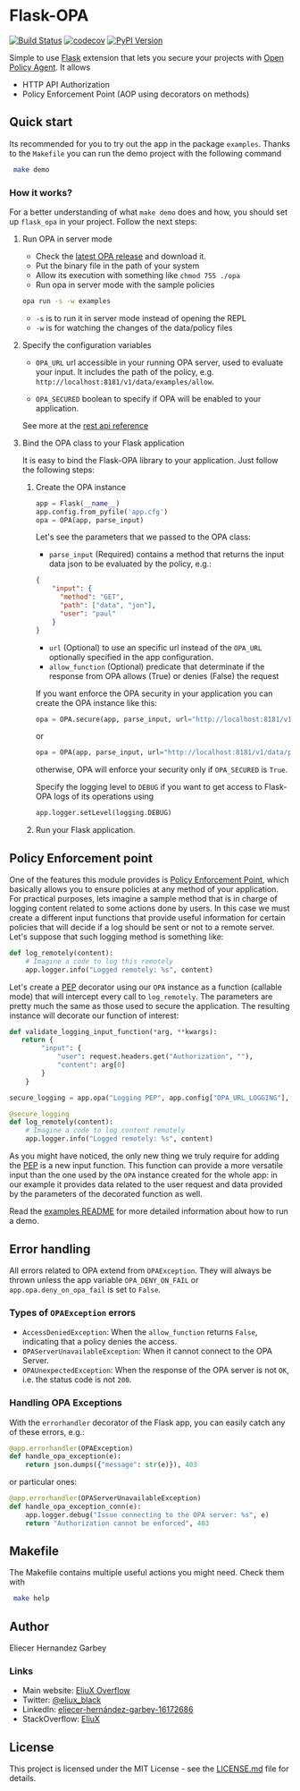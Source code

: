 Flask-OPA
=========
[![Build Status](https://travis-ci.com/EliuX/flask-opa.svg?branch=master)](https://travis-ci.com/EliuX/flask-opa)
[![codecov](https://codecov.io/gh/EliuX/flask-opa/branch/master/graph/badge.svg)](https://codecov.io/gh/EliuX/flask-opa)
[![PyPI Version](http://img.shields.io/pypi/v/Flask-OPA.svg)](https://pypi.python.org/pypi/Flask-OPA)

Simple to use [Flask](http://flask.pocoo.org) extension that lets you secure your projects with
[Open Policy Agent](https://www.openpolicyagent.org). It allows 
* HTTP API Authorization
* Policy Enforcement Point (AOP using decorators on methods)

## Quick start 

Its recommended for you to try out the app in the package `examples`. Thanks to the `Makefile` you can run the demo 
project with the following command

```bash
 make demo   
```

### How it works?

For a better understanding of what `make demo` does and how, you should set up `flask_opa` in your project. Follow the 
next steps:

1. Run OPA in server mode

    * Check the [latest OPA release](https://github.com/open-policy-agent/opa/releases) and download it.
    * Put the binary file in the path of your system
    * Allow its execution with something like `chmod 755 ./opa`
    * Run opa in server mode with the sample policies
    
    ```bash 
    opa run -s -w examples
    ```
    
      - `-s` is to run it in server mode instead of opening the REPL
      - `-w` is for watching the changes of the data/policy files

1. Specify the configuration variables

    * `OPA_URL` url accessible in your running OPA server, used to evaluate your input. It includes the path of the 
     policy, e.g. `http://localhost:8181/v1/data/examples/allow`.
    
    * `OPA_SECURED` boolean to specify if OPA will be enabled to your application.
    
    See more at the [rest api reference](https://www.openpolicyagent.org/docs/rest-api.html)

1. Bind the OPA class to your Flask application

    It is easy to bind the Flask-OPA library to your application. Just follow the following steps:

   1. Create the OPA instance
   
       ```python
       app = Flask(__name__)
       app.config.from_pyfile('app.cfg')
       opa = OPA(app, parse_input)
       ```
   
       Let's see the parameters that we passed to the OPA class:
       
       - `parse_input` (Required) contains a method that returns the input data json to be evaluated by the policy, e.g.:
   
       ```json
       {
           "input": {
             "method": "GET",
             "path": ["data", "jon"],
             "user": "paul"
           }
       }
       ```
       
       - `url` (Optional) to use an specific url instead of the `OPA_URL` optionally specified in the app configuration.
       - `allow_function` (Optional) predicate that determinate if the response from OPA allows (True) or denies (False) the request
       
       If you want enforce the OPA security in your application you can create the OPA instance like this:
       
       ```python
       opa = OPA.secure(app, parse_input, url="http://localhost:8181/v1/data/package_name/allow")
       ```
       
       or
       
       ```python
       opa = OPA(app, parse_input, url="http://localhost:8181/v1/data/package_name/allow").secured()
       ```
       
       otherwise, OPA will enforce your security only if ``OPA_SECURED`` is `True`.
       
       Specify the logging level to `DEBUG` if you want to get access to Flask-OPA logs of its operations using
       
       ```python
       app.logger.setLevel(logging.DEBUG)
       ```
   
   1. Run your Flask application.
    
## Policy Enforcement point
One of the features this module provides is [Policy Enforcement Point][PEP], which basically allows you to ensure 
policies at any method of your application.
For practical purposes, lets imagine a sample method that is in charge of logging content related to some actions done by 
users. In this case we must create a different input functions that provide useful information for certain policies that 
will decide if a log should be sent or not to a remote server. Let's suppose that such logging method is something like:

```python
def log_remotely(content):
    # Imagine a code to log this remotely
    app.logger.info("Logged remotely: %s", content)
```

Let's create a [PEP][PEP] decorator using our `OPA` instance as a function (callable mode) that will intercept every 
call to `log_remotely`. The parameters are pretty much the same as those used to secure the application. The resulting 
instance will decorate our function of interest:

```python
def validate_logging_input_function(*arg, **kwargs):
   return {
        "input": {
            "user": request.headers.get("Authorization", ""),
            "content": arg[0]
        }
    }

secure_logging = app.opa("Logging PEP", app.config["OPA_URL_LOGGING"], validate_logging_input_function)

@secure_logging
def log_remotely(content):
    # Imagine a code to log content remotely
    app.logger.info("Logged remotely: %s", content)
```

As you might have noticed, the only new thing we truly require for adding the [PEP][PEP] is a new input function. This 
function can provide a more versatile input than the one used by the `OPA` instance created for the whole app: in our 
example it provides data related to the user request and data provided by the parameters of the decorated function as 
well.

Read the [examples README](examples/README.md) for more detailed information about how to run a demo.

## Error handling
All errors related to OPA extend from `OPAException`. They will always be thrown unless the app variable 
`OPA_DENY_ON_FAIL` or `app.opa.deny_on_opa_fail` is set to `False`.

### Types of `OPAException` errors
* `AccessDeniedException`: When the `allow_function` returns `False`, indicating that a policy denies the access.
* `OPAServerUnavailableException`: When it cannot connect to the OPA Server.
* `OPAUnexpectedException`: When the response of the OPA server is not `OK`, i.e. the status code is not `200`.

### Handling OPA Exceptions

With the `errorhandler` decorator of the Flask app, you can easily catch any of these errors, e.g.:

```python
@app.errorhandler(OPAException)
def handle_opa_exception(e):
    return json.dumps({"message": str(e)}), 403
```

or particular ones:

```python
@app.errorhandler(OPAServerUnavailableException)
def handle_opa_exception_conn(e):
    app.logger.debug("Issue connecting to the OPA server: %s", e)
    return "Authorization cannot be enforced", 403
```

## Makefile

The Makefile contains multiple useful actions you might need. Check them with 

```bash
 make help   
```

## Author

Eliecer Hernandez Garbey

### Links

- Main website: [EliuX Overflow](http://eliux.github.io)
- Twitter: [@eliux_black](https://twitter.com/eliux_black)
- LinkedIn: [eliecer-hernández-garbey-16172686](https://www.linkedin.com/in/eliecer-hern%C3%A1ndez-garbey-16172686/)
- StackOverflow: [EliuX](https://stackoverflow.com/users/3233398/eliux)

## License

This project is licensed under the MIT License - see the [LICENSE.md](LICENSE.md) file for details.


[PEP]: https://tools.ietf.org/html/rfc2904#section-4.4
